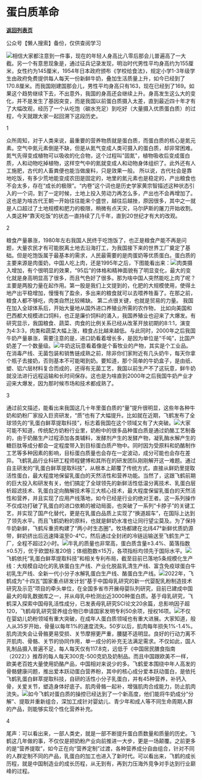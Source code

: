 # 蛋白质革命

[**返回列表页**](/gzh/九边)

公众号【懒人搜索】备份，仅供查阅学习

![](https://mmbiz.qpic.cn/sz_mmbiz_jpg/INpibEpTBzYfyFFpXwiaVZSmMe8jVXqpzicIPtAsMp4oYPvcf77Pyj5QDhgegscib1bq45kdSl6UvX9B0liayOSugwg/640?wx_fmt=jpeg)相信大家都注意到一件事，现在的年轻人身高比八零后那会儿普遍高了一大截。另一个有意思现象是，通过征兵记录发现，明治时代男性平均身高约为155厘米，女性约为145厘米，1954年日本政府颁布《学校给食法》，规定小学1-3年级学生由政府免费提供每人每天一份新鲜牛奶，叠加生活质量上升，如今已经到了170.8厘米。而我国刚建国那会儿，男性平均身高只有163，现在已经到了169。如果这个趋势继续下去，不出意外，我国的身高还会继续上升。身高发生这么大的变化，并不是发生了基因突变，而是我国以前蛋白质摄入太差，直到最近四十年才有了大幅改观，经历了一个从吃饱（碳水充足）到吃好（大量摄入优质蛋白质）的过程，今天就跟大家一起回溯下这段历史。

1

众所周知，对于人类来说，最重要的营养物质就是蛋白质，而蛋白质的核心是氮元素。空气中氮元素倒是不缺，但是从氮气变成人类可摄入的蛋白质，却非常困难。
氮气先得变成植物可以吸收的化合物，这个过程叫"固氮"，植物吸收后变成蛋白质，人和动物吃掉植物，这样空气中的氮就变成人和动物身体组织了。此外还有人工施肥，古代的人畜粪便也能当做废料，只是效果一般。
所以说，古代社会是靠地吃饭，有多少荒地能变成农田是固定的，地里的氮元素也是稳定的，产出粮食也不会太多，存在“成长的极限”。“内卷”这个词也是历史学家黄宗智描述这种状态引入的一个词，到了一定时候，土地上投入劳动力再怎么多，产出也不会再增加了。这也是为啥古代王朝一开始往往能来个盛世，越往后越挫，原因很多，其中之一就是人口超过了土地规模和肥力的极限，稍微有点天灾，马尔萨斯的屠刀开始收割。
人类这种“靠天吃饭”的状态一直持续了几千年，直到20世纪才有大的改观。

2

粮食产量暴涨，1980年左右我国人民终于吃饱饭了，也正是粮食产能不再是问题，大量农民才有可能脱离土地去沿海打工，为我国接下来的世界工厂奠定了基础。但是吃饱饭属于最基本的需求，人民最需要的是肉蛋奶等优质蛋白。蛋白质的主要来源是肉蛋奶，中国人吃上肉，还是1995年之后，下图能看出来：![](https://mmbiz.qpic.cn/sz_mmbiz_png/INpibEpTBzYfyFFpXwiaVZSmMe8jVXqpzic2lUWAxgibTLFENYp84I80K5zRE1rqk8n83ibH3qPNoYdsRicgf5bXETicg/640?wx_fmt=png&from;=appmsg)肉类摄入增加，有个很明显的效果，“95后”的体格和精神面貌有了明显变化，最大的变化就是身高明显高了很多，而且气色好了很多。那为啥中国人突然能吃上肉了呢？主要是两股力量在起作用。第一股是我们上文提到的，化肥的大规模使用，使得土地产出平稳增加，慢慢有了盈余，多出来的粮食就可以去喂养牲畜了。在那之前，粮食人都不够吃，肉类自然比较稀缺。
第二点很关键，也就是贸易的力量。 我国在加入全球体系后，开始大量地从国外进口养殖业所需的农作物，
比如向美国和巴西都大规模进口饲料，也正是廉价饲料的涌入，我国养殖业也迎来了大爆发。有研究显示，我国粮食、蔬菜、肉食的比例关系已经从改革开放初期的8:1:1，演变为4:3:3，肉类和蔬菜大幅上涨，粮食占比越来越低。与此同时，2000年之后我国牛奶产量暴涨，需要注意的是，进口奶看着增长多，是因为单位是“千吨”，比国产奶差了一个数量级。![](https://mmbiz.qpic.cn/sz_mmbiz_png/INpibEpTBzYfyFFpXwiaVZSmMe8jVXqpzicB2PCCP1VZnhQsGnIyySntnwd2E1HL8DQPBzZvricCqa5gVvEqVKQKzA/640?wx_fmt=png&from;=appmsg)牛奶这玩意看着像是个畜牧业的产物，其实是个工业品。在消毒产线、无菌包装和销售链成熟之前，除非你们家附近有几头奶牛，每天你拿个瓶子去接奶，否则基本不可能喝到奶。要知道，那个简单的牛奶盒子，是由纸、塑、铝六层材料复合而成的，还得有无菌工艺，我国以前生产不了这玩意，鲜牛奶就没法进行远程运输和长时间保存。这也是为啥直到2000年之后我国牛奶产业才迎来大爆发，因为那时候市场和技术都成熟了。

3

通过前文描述，能看出来我国这几十年里蛋白质的“量”提升很明显，这些年各种牛奶和奶粉厂家投入巨资研发，“质”也有了大幅提升。比如就在近期，飞鹤发布了全球领先的“乳蛋白鲜萃提取科技”，标志着我国在这个领域又有了大突破。![](https://mmbiz.qpic.cn/sz_mmbiz_jpg/INpibEpTBzYfyFFpXwiaVZSmMe8jVXqpzicMMrThI5e0vY9OkUc666sGNiaThek7j0FejsAhgpZiaddCHyAYAWqDwuw/640?wx_fmt=jpeg&from;=appmsg)大家可能不知道，传统配方奶粉行业里，奶粉中的很多品种蛋白质是通过奶酪工艺制备的，由于奶酪生产过程添加各类辅料，发酵剂产生的发酵产物，凝乳酶水解产生的糖巨肽等成分都会一定程度带入到目标蛋白质产物中。同时因为受原料和奶酪制作工艺等多种因素的影响，目标蛋白质量也会存在一定波动，成分可能也会存在差异。飞鹤乳品行业科研工程师程健博和其所在的研发团队刚刚解开这一难题。通过自主研发的“乳蛋白鲜萃提取科技”，从根本上颠覆了传统方式，直接从鲜奶里提取活性蛋白，最大程度地保留乳蛋白的天然活性和营养功能。当然了，这跟飞鹤前期的巨大投入和研发有关，他们搞定了全球领先的新鲜活性低温分离技术、乳蛋白层析超滤技术、乳蛋白定向酶解技术等三大核心技术，最大程度保留乳蛋白的天然活性和营养，并且实现了应用产线落地，如今已经是行业的绝对王者。这一系列操作不仅成功打破了乳蛋白的进口依赖的被动局面，也突破了一系列“卡脖子”的关键工艺，并实现了国产化替代，更是在乳蛋白品质上实现了“换道超车”，在国际上达到了领先水平。而且飞鹤奶粉的原料，也就是鲜奶水准也让同行望尘莫及。为了保持牛奶新鲜，飞鹤斥重资构建了“两小时生态圈”。牧场都建在北纬47°新鲜优质奶源带，鲜奶挤出后迅速降温至0-4℃，然后通过全封闭的冷链运输送至飞鹤生产工厂，全程不超过2小时。![](https://mmbiz.qpic.cn/sz_mmbiz_png/INpibEpTBzYfyFFpXwiaVZSmMe8jVXqpzicFQxrErwyF1hiaAsNibibkEoaD7icd0FKu2yU67qedJFoltTrnXp4AGWWug/640?wx_fmt=png&from;=appmsg)牛乳的质量也非常高，蛋白质含量≥3.4%、菌落指数≤0.5万，优于欧盟标准20倍；体细胞数≤15万，各项指标均领先于国际水平。![](https://mmbiz.qpic.cn/sz_mmbiz_png/INpibEpTBzYfyFFpXwiaVZSmMe8jVXqpzictzyqYcPXJvooAb8UUjlpricvEic7S22CQFLcccBvK9G5nqnarQtCreBg/640?wx_fmt=png&from;=appmsg)飞鹤依托“乳蛋白鲜萃提取科技”和相关专利布局，截至目前已落地5条规模化生产线：大规模自动化的乳铁蛋白生产线、产业化脱盐乳清生产线、富含免疫球蛋白牛初乳生产线、全新一代小分子水解乳蛋白生产线、酪蛋白生产线。![](https://mmbiz.qpic.cn/sz_mmbiz_png/INpibEpTBzYfyFFpXwiaVZSmMe8jVXqpzic3X3ufozLFWPsaj1oMjABHAZtvYkBzhXZppKibhBmDsITa7icJzJutfTA/640?wx_fmt=png&from;=appmsg)2022年，飞鹤成为“十四五”国家重点研发计划“基于中国母乳研究的新一代婴配乳粉制造技术研究及示范”项目的牵头单位，在全国多省市开展母婴队列研究，目前已建成中国最大的母乳数据库之一，并从母乳中检测出近3000种蛋白质。基于母乳研究，飞鹤深入探索中国母乳活性成分，已发表母乳研究SCI论文20余篇，总影响因子超120，飞鹤母乳研究营养组合物已申请国家发明专利50余项，授权16项。![](https://mmbiz.qpic.cn/sz_mmbiz_png/INpibEpTBzYfyFFpXwiaVZSmMe8jVXqpzicPLe19pr1C6F8Yl7fulYfWqQKPralEAiaEWb26ydYk7yLfFPPQ2pm3pQ/640?wx_fmt=png&from;=appmsg)不仅在婴幼儿奶粉领域有重大突破，在成年人蛋白质领域也有重大进展。大家知道，般人从35岁开始，骨量以每年1%的速度流失。50岁以后，肌肉每年损失1%-1.4%。肌肉流失会让骨骼更易受损、关节摩擦更严重，腰腿不适明显。良好的行动力离不开肌肉、骨骼、关节的协同作用，单一成分的补充无法满足需求。不仅如此，国人乳制品摄入普遍不足，每人每天仅有117.8克，远低于《中国居民膳食指南（2022）》推荐的每人每天300克-500克奶及奶制品。而且中国跟欧美不一样，欧美老百姓大量使用奶酪产品，中国相对来说少的多。飞鹤爱本围绕中年人高发的骨骼健康问题，推出爱本跃动蛋白营养粉，其中的核心成分爱本跃动蛋白，是依托飞鹤乳蛋白鲜萃提取科技，自研的活性小分子乳蛋白，并有45种营养，补钙入骨，关爱关节，塑造身体好底子。肌肉骨骼一起补，增强肌肉合成能力，防止肌肉流失。![](https://mmbiz.qpic.cn/sz_mmbiz_png/INpibEpTBzYfyFFpXwiaVZSmMe8jVXqpzicaHCkPMfjVgSQs9nA2Z9z48H5vpGN13rcqmM4yaEu4SkVubXQ3cQccA/640?wx_fmt=png&from;=appmsg)如今飞鹤对蛋白质的操控已经达到了一个新高度，他们能将牛奶成分“分解”、提取并重新组合，深加工成针对婴幼儿、青少年和成人等不同生命周期人群的产品，则能够实现个性化营养补充。

4

尾声：可以看出来，一部人类史，就是一部不断提升蛋白质数量和质量的历史。飞鹤这几年做的事，不仅仅是把奶粉产业向前推进一大步，更是一场颠覆。之前更多的是“营养提取”，如今正在向“营养定制”过渡，各种营养成分自由组合，针对不同的人群定制不同的产品，乳蛋白的加工也进入了新时代。可以看出来，飞鹤的成长历程，就是中国制造业的成长历程，从无到有，再到力压海外竞争对手达到行业巅峰的过程。

